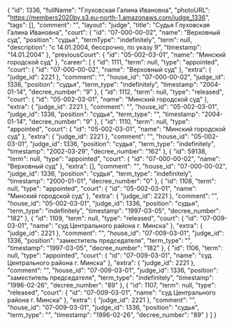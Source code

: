 {
    "id": 1336,
    "fullName": "Глуховская Галина Ивановна",
    "photoURL": "https://members2020by.s3.eu-north-1.amazonaws.com/judge_1336",
    "tags": [],
    "comment": "",
    "layout": "judge",
    "title": "Судья Глуховская Галина Ивановна",
    "court": {
        "id": "07-000-00-02",
        "name": "Верховный суд",
        "position": "судья",
        "termType": "indefinitely",
        "term": null,
        "description": "c 14.01.2004, бессрочно, по указу 9",
        "timestamp": "14.01.2004"
    },
    "previousCourt": {
        "id": "05-002-03-01",
        "name": "Минский городской суд"
    },
    "career": [
        {
            "id": 1111,
            "term": null,
            "type": "appointed",
            "court": {
                "id": "07-000-00-02",
                "name": "Верховный суд"
            },
            "extra": {
                "judge_id": 2221
            },
            "comment": "",
            "house_id": "07-000-00-02",
            "judge_id": 1336,
            "position": "судья",
            "term_type": "indefinitely",
            "timestamp": "2004-01-14",
            "decree_number": "9"
        },
        {
            "id": 1112,
            "term": null,
            "type": "released",
            "court": {
                "id": "05-002-03-01",
                "name": "Минский городской суд"
            },
            "extra": {
                "judge_id": 2221
            },
            "comment": "",
            "house_id": "05-002-03-01",
            "judge_id": 1336,
            "position": "судья",
            "term_type": "",
            "timestamp": "2004-01-14",
            "decree_number": "9"
        },
        {
            "id": 1110,
            "term": null,
            "type": "appointed",
            "court": {
                "id": "05-002-03-01",
                "name": "Минский городской суд"
            },
            "extra": {
                "judge_id": 2221
            },
            "comment": "",
            "house_id": "05-002-03-01",
            "judge_id": 1336,
            "position": "судья",
            "term_type": "indefinitely",
            "timestamp": "2002-03-29",
            "decree_number": "162"
        },
        {
            "id": 59138,
            "term": null,
            "type": "appointed",
            "court": {
                "id": "07-000-00-02",
                "name": "Верховный суд"
            },
            "extra": [],
            "comment": "",
            "house_id": "07-000-00-02",
            "judge_id": 1336,
            "position": "судья",
            "term_type": "indefinitely",
            "timestamp": "2000-01-01",
            "decree_number": "0"
        },
        {
            "id": 1108,
            "term": null,
            "type": "appointed",
            "court": {
                "id": "05-002-03-01",
                "name": "Минский городской суд"
            },
            "extra": {
                "judge_id": 2221
            },
            "comment": "",
            "house_id": "05-002-03-01",
            "judge_id": 1336,
            "position": "судья",
            "term_type": "indefinitely",
            "timestamp": "1997-03-05",
            "decree_number": "182"
        },
        {
            "id": 1109,
            "term": null,
            "type": "released",
            "court": {
                "id": "07-009-03-01",
                "name": "суд Центрального района г. Минска"
            },
            "extra": {
                "judge_id": 2221
            },
            "comment": "",
            "house_id": "07-009-03-01",
            "judge_id": 1336,
            "position": "заместитель председателя",
            "term_type": "",
            "timestamp": "1997-03-05",
            "decree_number": "182"
        },
        {
            "id": 1106,
            "term": null,
            "type": "appointed",
            "court": {
                "id": "07-009-03-01",
                "name": "суд Центрального района г. Минска"
            },
            "extra": {
                "judge_id": 2221
            },
            "comment": "",
            "house_id": "07-009-03-01",
            "judge_id": 1336,
            "position": "заместитель председателя",
            "term_type": "indefinitely",
            "timestamp": "1996-02-26",
            "decree_number": "89"
        },
        {
            "id": 1107,
            "term": null,
            "type": "released",
            "court": {
                "id": "07-009-03-01",
                "name": "суд Центрального района г. Минска"
            },
            "extra": {
                "judge_id": 2221
            },
            "comment": "",
            "house_id": "07-009-03-01",
            "judge_id": 1336,
            "position": "судья",
            "term_type": "",
            "timestamp": "1996-02-26",
            "decree_number": "89"
        }
    ]
}